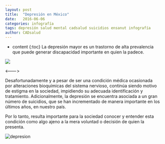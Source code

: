```yaml
---
layout: post
title:  "Depresión en México"
date:   2016-06-06 
categories: infografía
tags: depresión salud mental cadsalud suicidios ensanut infografía
author: CADsalud
---
```

* content
{:toc}
La depresión mayor es un trastorno de alta prevalencia que puede generar discapacidad importante en quien la padece.

![](/images-post/depresion_ent.jpg)

<--->


Desafortunadamente y a pesar de ser una condición médica ocasionada por alteraciones bioquímicas del sistema nervioso, continúa siendo motivo de estigma en la sociedad, impidiendo su adecuada identificación y tratamiento. Adicionalmente, la depresión se encuentra asociada a un gran número de suicidios, que se han incrementado de manera importante en los últimos años, en nuestro país.  

Por lo tanto, resulta importante para la sociedad conocer y entender esta condición como algo ajeno a la mera voluntad o decisión de quien la presenta.

![depresion](/images-post/depresion.jpg)
